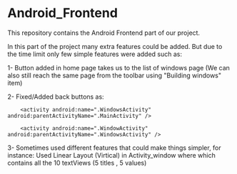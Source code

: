 # Android_Frontend
This repository contains the Android Frontend part of our project.

In this part of the project many extra features could be added. But due to the time limit only few simple features were added such as:

1- Button added in home page takes us to the list of windows page (We can also still reach the same page from the toolbar using "Building windows" item)

2- Fixed/Added back buttons as:

        <activity android:name=".WindowsActivity" android:parentActivityName=".MainActivity" />

        <activity android:name=".WindowActivity" android:parentActivityName=".WindowsActivity" />

3- Sometimes used different features that could make things simpler, for instance: Used Linear Layout (Virtical) in Activity_window where which contains all the 10 textViews (5 titles , 5 values)
